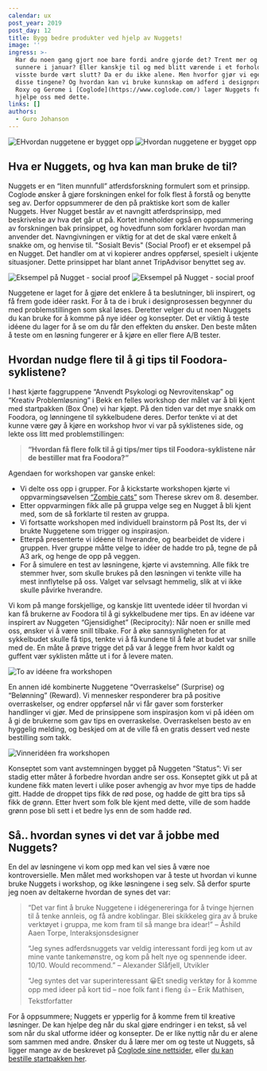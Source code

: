 ```yaml
---
calendar: ux
post_year: 2019
post_day: 12
title: Bygg bedre produkter ved hjelp av Nuggets!
image: ''
ingress: >-
  Har du noen gang gjort noe bare fordi andre gjorde det? Trent mer og spist
  sunnere i januar? Eller kanskje til og med blitt værende i et forhold du
  visste burde vært slutt? Da er du ikke alene. Men hvorfor gjør vi egentlig
  disse tingene? Og hvordan kan vi bruke kunnskap om adferd i designprosessen?
  Roxy og Gerome i [Coglode](https://www.coglode.com/) lager Nuggets for å
  hjelpe oss med dette.
links: []
authors:
  - Guro Johanson
---
```

<img class="light-theme-image" src="https://i.ibb.co/NW3gZh1/The-nuggets-light.png" alt="EHvordan nuggetene er bygget opp"/>

<img class="dark-theme-image" src="https://i.ibb.co/7NYGyWr/The-nuggets-dark.png" alt="Hvordan nuggetene er bygget opp"/>

## Hva er Nuggets, og hva kan man bruke de til?

Nuggets er en “liten munnfull” atferdsforskning formulert som et prinsipp. Coglode ønsker å gjøre forskningen enkel for folk flest å forstå og benytte seg av. Derfor oppsummerer de den på praktiske kort som de kaller Nuggets. Hver Nugget består av et navngitt atferdsprinsipp, med beskrivelse av hva det går ut på. Kortet inneholder også en oppsummering av forskningen bak prinsippet, og hovedfunn som forklarer hvordan man anvender det. Navngivningen er viktig for at det de skal være enkelt å snakke om, og henvise til. "Sosialt Bevis" (Social Proof) er et eksempel på en Nugget. Det handler om at vi kopierer andres oppførsel, spesielt i ukjente situasjoner. Dette prinsippet har blant annet TripAdvisor benyttet seg av. 

<img class="light-theme-image" src="https://i.ibb.co/GT926Pr/Social-proof-light.png" alt="Eksempel på Nugget - social proof"/>

<img class="dark-theme-image" src="https://i.ibb.co/znhdLFh/Social-proof-dark.png" alt="Eksempel på Nugget - social proof"/>

Nuggetene er laget for å gjøre det enklere å ta beslutninger, bli inspirert, og få frem gode idéer raskt. For å ta de i bruk i designprosessen begynner du med problemstillingen som skal løses. Deretter velger du ut noen Nuggets du kan bruke for å komme på nye idéer og konsepter. Det er viktig å teste idéene du lager for å se om du får den effekten du ønsker. Den beste måten å teste om en løsning fungerer er å kjøre en eller flere A/B tester. 



## Hvordan nudge flere til å gi tips til Foodora-syklistene?

I høst kjørte faggruppene “Anvendt Psykologi og Nevrovitenskap” og “Kreativ Problemløsning” i Bekk en felles workshop der målet var å bli kjent med startpakken (Box One) vi har kjøpt. På den tiden var det mye snakk om Foodora, og lønningene til sykkelbudene deres. Derfor tenkte vi at det kunne være gøy å kjøre en workshop hvor vi var på syklistenes side, og lekte oss litt med problemstillingen: 

> **“Hvordan få flere folk til å gi tips/mer tips til Foodora-syklistene når de bestiller mat fra Foodora?”**

Agendaen for workshopen var ganske enkel:

* Vi delte oss opp i grupper. For å kickstarte workshopen kjørte vi oppvarmingsøvelsen [“Zombie cats”](https://ux.christmas/2019/8) som Therese skrev om 8. desember.
* Etter oppvarmingen fikk alle på gruppa velge seg en Nugget å bli kjent med, som de så forklarte til resten av gruppa. 
* Vi fortsatte workshopen med individuell brainstorm på Post Its, der vi brukte Nuggetene som trigger og inspirasjon. 
* Etterpå presenterte vi idéene til hverandre, og bearbeidet de videre i gruppen. Hver gruppe måtte velge to idéer de hadde tro på, tegne de på A3 ark, og henge de opp på veggen. 
* For å simulere en test av løsningene, kjørte vi avstemning. Alle fikk tre stemmer hver, som skulle brukes på den løsningen vi tenkte ville ha mest innflytelse på oss. Valget var selvsagt hemmelig, slik at vi ikke skulle påvirke hverandre. 

Vi kom på mange forskjellige, og kanskje litt uventede idéer til hvordan vi kan få brukerne av Foodora til å gi sykkelbudene mer tips. En av idéene var inspirert av Nuggeten “Gjensidighet” (Reciprocity): Når noen er snille med oss, ønsker vi å være snill tilbake. For å øke sannsynligheten for at sykkelbudet skulle få tips, tenkte vi å få kundene til å føle at budet var snille med de. En måte å prøve trigge det på var å legge frem hvor kaldt og guffent vær syklisten måtte ut i for å levere maten. 

![To av idéene fra workshopen](https://i.ibb.co/qykc1My/Ide-nr-1-og-2.png "To av idéene fra workshopen")

En annen idé kombinerte Nuggetene “Overraskelse” (Surprise) og “Belønning” (Reward). Vi mennesker responderer bra på positive overraskelser, og endrer oppførsel når vi får gaver som forsterker handlinger vi gjør. Med de prinsippene som inspirasjon kom vi på idéen om å gi de brukerne som gav tips en overraskelse. Overraskelsen besto av en hyggelig melding, og beskjed om at de ville få en gratis dessert ved neste bestilling som takk.

![Vinneridéen fra workshopen](https://i.ibb.co/QMN3nNf/Vinnerideen.png "Vinneridéen fra workshopen")

Konseptet som vant avstemningen bygget på Nuggeten “Status”: Vi ser stadig etter måter å forbedre hvordan andre ser oss. Konseptet gikk ut på at kundene fikk maten levert i ulike poser avhengig av hvor mye tips de hadde gitt. Hadde de droppet tips fikk de rød pose, og hadde de gitt bra tips så fikk de grønn. Etter hvert som folk ble kjent med dette, ville de som hadde grønn pose bli sett i et bedre lys enn de som hadde rød. 



## Så.. hvordan synes vi det var å jobbe med Nuggets?

En del av løsningene vi kom opp med kan vel sies å være noe kontroversielle. Men målet med workshopen var å teste ut hvordan vi kunne bruke Nuggets i workshop, og ikke løsningene i seg selv. Så derfor spurte jeg noen av deltakerne hvordan de synes det var:

> “Det var fint å bruke Nuggetene i idégenereringa for å tvinge hjernen til å tenke annleis, og få andre koblingar. Blei skikkeleg gira av å bruke verktøyet i gruppa, me kom fram til så mange bra idear!” 
> – Åshild Aaen Torpe, Interaksjonsdesigner 
>
> “Jeg synes adferdsnuggets var veldig interessant fordi jeg kom ut av mine vante tankemønstre, og kom på helt nye og spennende ideer. 10/10. Would recommend.” 
> – Alexander Slåfjell, Utvikler
>
> “Jeg syntes det var superinteressant 😀Et snedig verktøy for å komme opp med ideer på kort tid – noe folk fant i fleng 👍 
> – Erik Mathisen, Tekstforfatter

For å oppsummere; Nuggets er ypperlig for å komme frem til kreative løsninger. De kan hjelpe deg når du skal gjøre endringer i en tekst, så vel som når du skal utforme idéer og konsepter. De er like nyttig når du er alene som sammen med andre. Ønsker du å lære mer om og teste ut Nuggets, så ligger mange av de beskrevet på [Coglode sine nettsider](https://www.coglode.com/), eller [du kan bestille startpakken her](https://www.coglode.com/nuggets/pricing).
